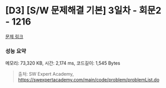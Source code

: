 # [D3] [S/W 문제해결 기본] 3일차 - 회문2 - 1216 

[문제 링크](https://swexpertacademy.com/main/code/problem/problemDetail.do?contestProbId=AV14Rq5aABUCFAYi) 

### 성능 요약

메모리: 73,320 KB, 시간: 2,174 ms, 코드길이: 1,545 Bytes



> 출처: SW Expert Academy, https://swexpertacademy.com/main/code/problem/problemList.do